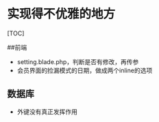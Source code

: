 # 实现得不优雅的地方

[TOC]

##前端 

- setting.blade.php，判断是否有修改，再传参
- 会员界面的捡漏模式的日期，做成两个inline的选项


## 数据库

- 外键没有真正发挥作用
